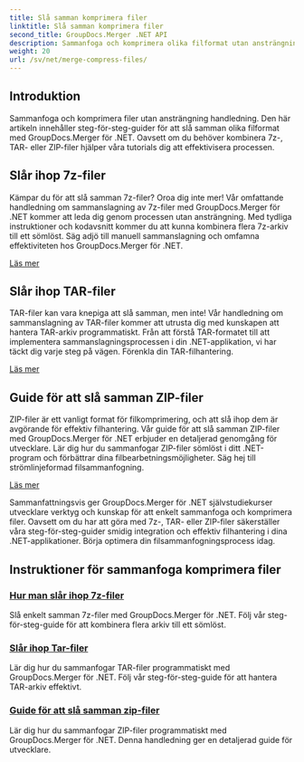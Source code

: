 ```yaml
---
title: Slå samman komprimera filer
linktitle: Slå samman komprimera filer
second_title: GroupDocs.Merger .NET API
description: Sammanfoga och komprimera olika filformat utan ansträngning handledning. Lär dig att kombinera 7z-, TAR- och ZIP-filer sömlöst med våra steg-för-steg-guider.
weight: 20
url: /sv/net/merge-compress-files/
---
```

## Introduktion


Sammanfoga och komprimera filer utan ansträngning handledning. Den här artikeln innehåller steg-för-steg-guider för att slå samman olika filformat med GroupDocs.Merger för .NET. Oavsett om du behöver kombinera 7z-, TAR- eller ZIP-filer hjälper våra tutorials dig att effektivisera processen.

## Slår ihop 7z-filer

Kämpar du för att slå samman 7z-filer? Oroa dig inte mer! Vår omfattande handledning om sammanslagning av 7z-filer med GroupDocs.Merger för .NET kommer att leda dig genom processen utan ansträngning. Med tydliga instruktioner och kodavsnitt kommer du att kunna kombinera flera 7z-arkiv till ett sömlöst. Säg adjö till manuell sammanslagning och omfamna effektiviteten hos GroupDocs.Merger för .NET.

[Läs mer](./merge-7z-files/)

## Slår ihop TAR-filer

TAR-filer kan vara knepiga att slå samman, men inte! Vår handledning om sammanslagning av TAR-filer kommer att utrusta dig med kunskapen att hantera TAR-arkiv programmatiskt. Från att förstå TAR-formatet till att implementera sammanslagningsprocessen i din .NET-applikation, vi har täckt dig varje steg på vägen. Förenkla din TAR-filhantering.

[Läs mer](./merging-tar-files/)

## Guide för att slå samman ZIP-filer

ZIP-filer är ett vanligt format för filkomprimering, och att slå ihop dem är avgörande för effektiv filhantering. Vår guide för att slå samman ZIP-filer med GroupDocs.Merger för .NET erbjuder en detaljerad genomgång för utvecklare. Lär dig hur du sammanfogar ZIP-filer sömlöst i ditt .NET-program och förbättrar dina filbearbetningsmöjligheter. Säg hej till strömlinjeformad filsammanfogning.

[Läs mer](./guide-merging-zip-files/)

Sammanfattningsvis ger GroupDocs.Merger för .NET självstudiekurser utvecklare verktyg och kunskap för att enkelt sammanfoga och komprimera filer. Oavsett om du har att göra med 7z-, TAR- eller ZIP-filer säkerställer våra steg-för-steg-guider smidig integration och effektiv filhantering i dina .NET-applikationer. Börja optimera din filsammanfogningsprocess idag.
## Instruktioner för sammanfoga komprimera filer
### [Hur man slår ihop 7z-filer](./merge-7z-files/)
Slå enkelt samman 7z-filer med GroupDocs.Merger för .NET. Följ vår steg-för-steg-guide för att kombinera flera arkiv till ett sömlöst.
### [Slår ihop Tar-filer](./merging-tar-files/)
Lär dig hur du sammanfogar TAR-filer programmatiskt med GroupDocs.Merger för .NET. Följ vår steg-för-steg-guide för att hantera TAR-arkiv effektivt.
### [Guide för att slå samman zip-filer](./guide-merging-zip-files/)
Lär dig hur du sammanfogar ZIP-filer programmatiskt med GroupDocs.Merger för .NET. Denna handledning ger en detaljerad guide för utvecklare.
